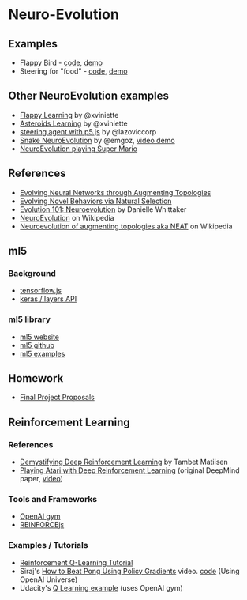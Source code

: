 # Neuro-Evolution

## Examples
* Flappy Bird - [code](https://github.com/shiffman/NOC-S19/tree/master/week10/neuroevolution-flappybird), [demo](http://shiffman.github.io/NOC-S18/week10/neuroevolution-flappybird)
* Steering for "food" - [code](https://github.com/shiffman/NOC-S19/tree/master/week10/neuroevolution-steering), [demo](http://shiffman.github.io/NOC-S18/week10/neuroevolution-steering)

## Other NeuroEvolution examples
* [Flappy Learning](https://github.com/xviniette/FlappyLearning) by @xviniette
* [Asteroids Learning](https://github.com/xviniette/AsteroidsLearning) by @xviniette
* [steering agent with p5.js](https://github.com/lazoviccorp/aijs2/tree/gh-pages) by @lazoviccorp
* [Snake NeuroEvolution](https://github.com/emgoz/Neural-network-snake) by @emgoz, [video demo](https://www.youtube.com/watch?v=BBLJFYr7zB8&t=0s)
* [NeuroEvolution playing Super Mario](https://www.youtube.com/watch?v=qv6UVOQ0F44)

## References
* [Evolving Neural Networks through
Augmenting Topologies](http://nn.cs.utexas.edu/downloads/papers/stanley.ec02.pdf)
* [Evolving Novel Behaviors via Natural Selection](http://www.channon.net/alastair/geb/alife6/channon_ad_alife6.pdf)
* [Evolution 101: Neuroevolution](https://www3.beacon-center.org/blog/2012/08/13/evolution-101-neuroevolution/) by Danielle Whittaker
* [NeuroEvolution](https://en.wikipedia.org/wiki/Neuroevolution) on Wikipedia
* [Neuroevolution of augmenting topologies aka NEAT](https://en.wikipedia.org/wiki/Neuroevolution_of_augmenting_topologies) on Wikipedia

## ml5

### Background
* [tensorflow.js](https://js.tensorflow.org/)
* [keras / layers API](https://keras.io/)

### ml5 library
* [ml5 website](https://ml5js.org/)
* [ml5 github](https://github.com/ml5js)
* [ml5 examples](https://github.com/ml5js/ml5-examples)

## Homework
* [Final Project Proposals](https://github.com/shiffman/NOC-S19/wiki/Project-Proposals)

## Reinforcement Learning

### References
* [Demystifying Deep Reinforcement Learning](https://www.nervanasys.com/demystifying-deep-reinforcement-learning/) by Tambet Matiisen
* [Playing Atari with Deep Reinforcement Learning](https://arxiv.org/abs/1312.5602) (original DeepMind paper, [video](https://www.youtube.com/watch?v=V1eYniJ0Rnk))

### Tools and Frameworks
* [OpenAI gym](https://gym.openai.com/)
* [REINFORCEjs](http://cs.stanford.edu/people/karpathy/reinforcejs/index.html)

### Examples / Tutorials
* [Reinforcement Q-Learning Tutorial](https://github.com/Hvass-Labs/TensorFlow-Tutorials/blob/master/16_Reinforcement_Learning.ipynb)
* Siraj's [How to Beat Pong Using Policy Gradients](https://www.youtube.com/watch?v=PDbXPBwOavc) video. [code](https://github.com/llSourcell/Policy_Gradients_to_beat_Pong) (Using OpenAI Universe)
* Udacity's [Q Learning example](https://github.com/udacity/deep-learning/blob/master/reinforcement/Q-learning-cart.ipynb) (uses OpenAI gym)